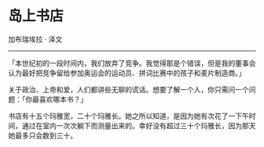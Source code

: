 

# 岛上书店

加布瑞埃拉 · 泽文

---

「本世纪初的一段时间内，我们放弃了竞争。我觉得那是个错误，但是我的董事会认为最好把竞争留给参加奥运会的运动员、拼词比赛中的孩子和麦片制造商。」

关于政治、上帝和爱，人们都讲些无聊的谎话。想要了解一个人，你只需问一个问题：「你最喜欢哪本书？」

书店有十五个玛雅宽，二十个玛雅长。她之所以知道，是因为她有次花了一下午时间，通过在室内一次次躺下而测量出来的。幸好没有超过三十个玛雅长，因为那天她最多只会数到三十。


